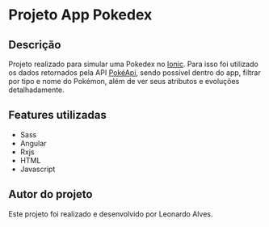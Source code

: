 # Projeto App Pokedex

## Descrição
Projeto realizado para simular uma Pokedex no [Ionic](https://ionicframework.com). Para isso foi utilizado os dados retornados pela API [PokéApi](https://pokeapi.co),
sendo possível dentro do app, filtrar por tipo e nome do Pokémon, além de ver seus atributos e evoluções detalhadamente.

## Features utilizadas
* Sass
* Angular
* Rxjs
* HTML
* Javascript

## Autor do projeto
Este projeto foi realizado e desenvolvido por Leonardo Alves.
